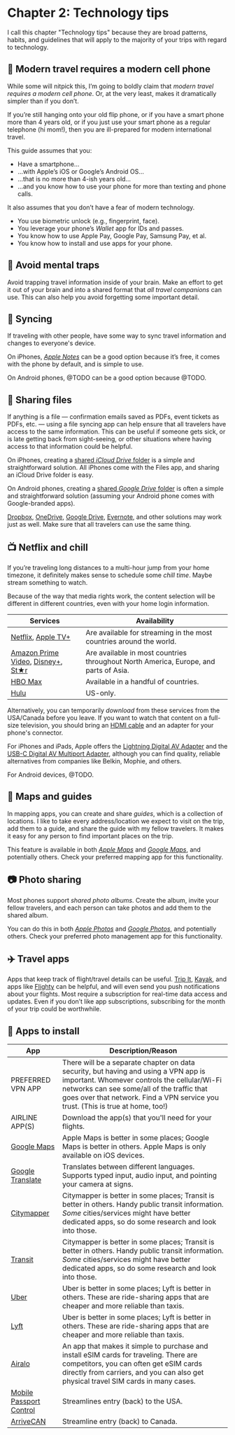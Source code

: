 # Chapter 2: Technology tips

I call this chapter "Technology tips" because they are broad patterns, habits, and guidelines that will apply to the majority of your trips with regard to technology.

## 📱 Modern travel requires a modern cell phone

While some will nitpick this, I’m going to boldly claim that _modern travel requires a modern cell phone_. Or, at the very least, makes it dramatically simpler than if you don’t.

If you’re still hanging onto your old flip phone, or if you have a smart phone more than 4 years old, or if you just use your smart phone as a regular telephone (hi mom!), then you are ill-prepared for modern international travel.

This guide assumes that you:

* Have a smartphone…
* …with Apple’s iOS or Google’s Android OS…
* …that is no more than 4-ish years old…
* …and you know how to use your phone for more than texting and phone calls.

It also assumes that you don’t have a fear of modern technology.

* You use biometric unlock (e.g., fingerprint, face).
* You leverage your phone’s _Wallet_ app for IDs and passes.
* You know how to use Apple Pay, Google Pay, Samsung Pay, et al.
* You know how to install and use apps for your phone.

## 🧠 Avoid mental traps

Avoid trapping travel information inside of your brain. Make an effort to get it out of your brain and into a shared format that _all travel companions_ can use. This can also help you avoid forgetting some important detail.

## 🛜 Syncing

If traveling with other people, have some way to sync travel information and changes to everyone's device.

On iPhones, [_Apple Notes_][apple-notes-sharing] can be a good option because it’s free, it comes with the phone by default, and is simple to use.

On Android phones, @TODO can be a good option because @TODO.

## 📂 Sharing files

If anything is a file — confirmation emails saved as PDFs, event tickets as PDFs, etc. — using a file syncing app can help ensure that all travelers have access to the same information. This can be useful if someone gets sick, or is late getting back from sight-seeing, or other situations where having access to that information could be helpful.

On iPhones, creating a [shared _iCloud Drive_ folder] is a simple and straightforward solution. All iPhones come with the Files app, and sharing an iCloud Drive folder is easy.

On Android phones, creating a [shared _Google Drive_ folder] is often a simple and straightforward solution (assuming your Android phone comes with Google-branded apps).

[Dropbox], [OneDrive], [Google Drive], [Evernote], and other solutions may work just as well. Make sure that all travelers can use the same thing.

## 📺 Netflix and chill

If you’re traveling long distances to a multi-hour jump from your home timezone, it definitely makes sense to schedule some _chill time_. Maybe stream something to watch.

Because of the way that media rights work, the content selection will be different in different countries, even with your home login information.

| Services                                | Availability                                                                         |
|-----------------------------------------|--------------------------------------------------------------------------------------|
| [Netflix], [Apple TV+]                  | Are available for streaming in the most countries around the world.                  |
| [Amazon Prime Video], [Disney+], [St★r] | Are available in most countries throughout North America, Europe, and parts of Asia. |
| [HBO Max]                               | Available in a handful of countries.                                                 |
| [Hulu]                                  | US-only.                                                                             |

Alternatively, you can temporarily _download_ from these services from the USA/Canada before you leave. If you want to watch that content on a full-size television, you should bring an [HDMI cable] and an adapter for your phone's connector.

For iPhones and iPads, Apple offers the [Lightning Digital AV Adapter] and the [USB-C Digital AV Multiport Adapter], although you can find quality, reliable alternatives from companies like Belkin, Mophie, and others.

For Android devices, @TODO.

## 📍 Maps and guides

In mapping apps, you can create and share _guides_, which is a collection of locations. I like to take every address/location we expect to visit on the trip, add them to a guide, and share the guide with my fellow travelers. It makes it easy for any person to find important places on the trip.

This feature is available in both [_Apple Maps_][apple-maps-sharing] and [_Google Maps_][google-maps-sharing], and potentially others. Check your preferred mapping app for this functionality.

## 📷 Photo sharing

Most phones support _shared photo albums_. Create the album, invite your fellow travelers, and each person can take photos and add them to the shared album.

You can do this in both [_Apple Photos_][apple-photo-sharing] and [_Google Photos_][google-photo-sharing], and potentially others. Check your preferred photo management app for this functionality.

## ✈️ Travel apps

Apps that keep track of flight/travel details can be useful. [Trip It], [Kayak], and apps like [Flighty] can be helpful, and will even send you push notifications about your flights. Most require a subscription for real-time data access and updates. Even if you don’t like app subscriptions, subscribing for the month of your trip could be worthwhile.

## 📲 Apps to install

| App                                                                                           | Description/Reason                                                                                                                                                                                                                                                    |
|-----------------------------------------------------------------------------------------------|-----------------------------------------------------------------------------------------------------------------------------------------------------------------------------------------------------------------------------------------------------------------------|
| PREFERRED VPN APP                                                                             | There will be a separate chapter on data security, but having and using a VPN app is important. Whomever controls the cellular/Wi-Fi networks can see some/all of the traffic that goes over that network. Find a VPN service you trust. (This is true at home, too!) |
| AIRLINE APP(S)                                                                                | Download the app(s) that you'll need for your flights.                                                                                                                                                                                                                |
| [Google Maps](https://apps.apple.com/us/app/google-maps/id585027354)                          | Apple Maps is better in some places; Google Maps is better in others. Apple Maps is only available on iOS devices.                                                                                                                                                    |
| [Google Translate](https://apps.apple.com/us/app/google-translate/id414706506)                | Translates between different languages. Supports typed input, audio input, and pointing your camera at signs.                                                                                                                                                         |
| [Citymapper](https://apps.apple.com/us/app/citymapper-all-your-transport/id469463298)         | Citymapper is better in some places; Transit is better in others. Handy public transit information. _Some_ cities/services might have better dedicated apps, so do some research and look into those.                                                                 |
| [Transit](https://apps.apple.com/us/app/transit-subway-bus-times/id498151501)                 | Citymapper is better in some places; Transit is better in others. Handy public transit information. _Some_ cities/services might have better dedicated apps, so do some research and look into those.                                                                 |
| [Uber](https://apps.apple.com/us/app/uber-request-a-ride/id368677368)                         | Uber is better in some places; Lyft is better in others. These are ride-sharing apps that are cheaper and more reliable than taxis.                                                                                                                                   |
| [Lyft](https://apps.apple.com/us/app/lyft/id529379082)                                        | Uber is better in some places; Lyft is better in others. These are ride-sharing apps that are cheaper and more reliable than taxis.                                                                                                                                   |
| [Airalo](https://apps.apple.com/app/id1475911720)                                             | An app that makes it simple to purchase and install eSIM cards for traveling. There are competitors, you can often get eSIM cards directly from carriers, and you can also get physical travel SIM cards in many cases.                                               |
| [Mobile Passport Control](https://apps.apple.com/us/app/mobile-passport-control/id1520656722) | Streamlines entry (back) to the USA.                                                                                                                                                                                                                                  |
| [ArriveCAN](https://apps.apple.com/app/id1505394667)                                          | Streamline entry (back) to Canada.                                                                                                                                                                                                                                    |

  [Amazon Prime Video]: https://www.amazon.com/gp/help/customer/display.html?nodeId=GTBPYKSYKCXSPRKP
  [Apple TV+]: https://support.apple.com/en-us/HT204411
  [apple-maps-sharing]: https://support.apple.com/guide/iphone/organize-places-in-my-guides-iph0a53d4d7f/ios
  [apple-notes-sharing]: https://support.apple.com/guide/iphone/share-and-collaborate-iphe4d04f674/ios
  [apple-photo-sharing]: https://support.apple.com/en-us/HT202786
  [Disney+]: https://help.disneyplus.com/csp?id=csp_article_content&sys_kb_id=8a412500dbc495945ec1eb2ed396190f
  [Dropbox]: https://www.dropbox.com
  [Evernote]: https://evernote.com
  [Flighty]: https://apps.apple.com/app/id1358823008
  [Google Drive]: https://drive.google.com
  [google-maps-sharing]: https://support.google.com/local-guides/answer/7280933
  [google-photo-sharing]: https://support.google.com/photos/answer/6131416
  [HBO Max]: https://help.hbomax.com/us/Answer/Detail/000001307
  [HDMI cable]: https://www.amazon.com/HDMI-Cables-Video-Interconnects-Accessories/b?ie=UTF8&node=202505011
  [Hulu]: https://help.hulu.com/s/article/cant-use-internationally
  [Kayak]: https://www.kayak.com
  [Lightning Digital AV Adapter]: https://www.apple.com/shop/product/MD826AM/A/lightning-digital-av-adapter
  [Netflix]: https://help.netflix.com/en/node/14164
  [OneDrive]: https://onedrive.live.com
  [shared _Google Drive_ folder]: https://support.google.com/drive/answer/7166529
  [shared _iCloud Drive_ folder]: https://support.apple.com/guide/iphone/share-files-and-folders-in-icloud-drive-iph17f9f92a6/ios
  [St★r]: https://en.wikipedia.org/wiki/Star_(Disney%2B)
  [Trip It]: https://www.tripit.com
  [USB-C Digital AV Multiport Adapter]: https://www.apple.com/shop/product/MUF82AM/A/usb-c-digital-av-multiport-adapter
